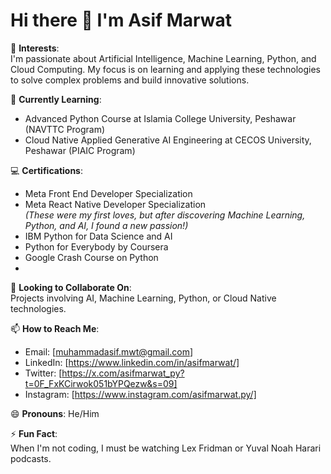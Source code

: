 # Hi there 👋 I'm Asif Marwat

👀 **Interests**:  
I'm passionate about Artificial Intelligence, Machine Learning, Python, and Cloud Computing. My focus is on learning and applying these technologies to solve complex problems and build innovative solutions.

🌱 **Currently Learning**:  
- Advanced Python Course  at Islamia College University, Peshawar (NAVTTC Program)
- Cloud Native Applied Generative AI Engineering at CECOS University, Peshawar (PIAIC Program)

💻 **Certifications**:  
- Meta Front End Developer Specialization  
- Meta React Native Developer Specialization  
  *(These were my first loves, but after discovering Machine Learning, Python, and AI, I found a new passion!)*
- IBM Python for Data Science and AI
- Python for Everybody by Coursera
- Google Crash Course on Python
- 
💞️ **Looking to Collaborate On**:  
Projects involving AI, Machine Learning, Python, or Cloud Native technologies.

📫 **How to Reach Me**:  
- Email: [muhammadasif.mwt@gmail.com]  
- LinkedIn: [https://www.linkedin.com/in/asifmarwat/]  
- Twitter: [https://x.com/asifmarwat_py?t=0F_FxKCirwok051bYPQezw&s=09]  
- Instagram: [https://www.instagram.com/asifmarwat.py/]

😄 **Pronouns**: He/Him

⚡ **Fun Fact**:  
When I'm not coding, I must be watching Lex Fridman or Yuval Noah Harari podcasts.
